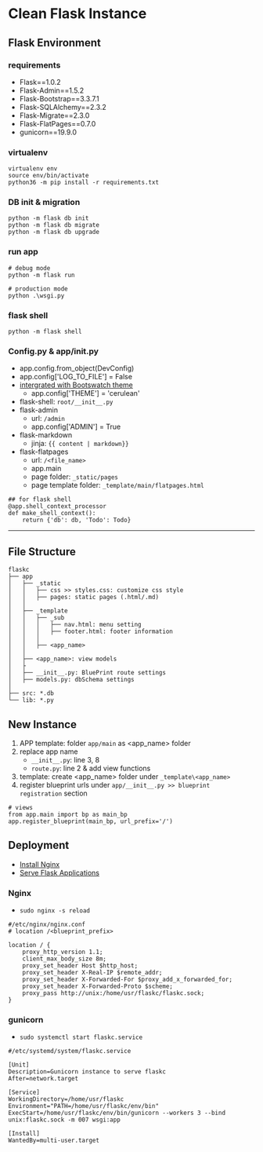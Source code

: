 
# Clean Flask Instance

## Flask Environment

### requirements
- Flask==1.0.2
- Flask-Admin==1.5.2
- Flask-Bootstrap==3.3.7.1
- Flask-SQLAlchemy==2.3.2
- Flask-Migrate==2.3.0 
- Flask-FlatPages==0.7.0
- gunicorn==19.9.0

### virtualenv
```
virtualenv env
source env/bin/activate
python36 -m pip install -r requirements.txt
```

### DB init & migration
```
python -m flask db init
python -m flask db migrate
python -m flask db upgrade
```

### run app
```
# debug mode
python -m flask run

# production mode
python .\wsgi.py
```

### flask shell
```
python -m flask shell
```

### Config.py & app/__init__.py
- app.config.from_object(DevConfig)
- app.config['LOG_TO_FILE'] = False
- [intergrated with Bootswatch theme](https://bootswatch.com/)
    - app.config['THEME'] = 'cerulean'
- flask-shell: `root/__init__.py`
- flask-admin
    - url: `/admin`
    - app.config['ADMIN'] = True
- flask-markdown
    - jinja: `{{ content | markdown}}`
- flask-flatpages
    - url: `/<file_name>`
    - app.main
    - page folder: `_static/pages`
    - page template folder: `_template/main/flatpages.html`

```
## for flask shell
@app.shell_context_processor
def make_shell_context():
    return {'db': db, 'Todo': Todo}
```

<hr>

## File Structure

```
flaskc
├── app
│   ├── _static
│   │   ├── css >> styles.css: customize css style
│   │   ├── pages: static pages (.html/.md)
│   │
│   ├── _template
│   │   ├── _sub
│   │   │   ├── nav.html: menu setting
│   │   │   ├── footer.html: footer information
│   │   │   
│   │   ├── <app_name>
│   │
│   ├── <app_name>: view models
│   ├
│   ├── __init__.py: BluePrint route settings
│   ├── models.py: dbSchema settings    
│
├── src: *.db
└── lib: *.py
```

## New Instance

1. APP template: folder `app/main` as <app_name> folder
2. replace app name
    - `__init__.py`: line 3, 8
    - `route.py`: line 2 & add view functions
3. template: create <app_name> folder under `_template\<app_name>`
4. register blueprint urls under `app/__init__.py >> blueprint registration` section

```
# views
from app.main import bp as main_bp
app.register_blueprint(main_bp, url_prefix='/')
```

## Deployment
- [Install Nginx](https://www.digitalocean.com/community/tutorials/how-to-install-nginx-on-centos-7)
- [Serve Flask Applications](https://www.digitalocean.com/community/tutorials/how-to-serve-flask-applications-with-gunicorn-and-nginx-on-ubuntu-18-04)

### Nginx
- `sudo nginx -s reload`

```nginx
#/etc/nginx/nginx.conf
# location /<blueprint_prefix>

location / {
    proxy_http_version 1.1;
    client_max_body_size 8m;    
    proxy_set_header Host $http_host;
    proxy_set_header X-Real-IP $remote_addr;
    proxy_set_header X-Forwarded-For $proxy_add_x_forwarded_for;
    proxy_set_header X-Forwarded-Proto $scheme;
	proxy_pass http://unix:/home/usr/flaskc/flaskc.sock;
}
```

### gunicorn
- `sudo systemctl start flaskc.service`

```systemctl 
#/etc/systemd/system/flaskc.service

[Unit]
Description=Gunicorn instance to serve flaskc
After=network.target

[Service]
WorkingDirectory=/home/usr/flaskc
Environment="PATH=/home/usr/flaskc/env/bin"
ExecStart=/home/usr/flaskc/env/bin/gunicorn --workers 3 --bind unix:flaskc.sock -m 007 wsgi:app

[Install]
WantedBy=multi-user.target

```